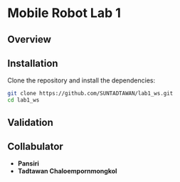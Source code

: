 # Mobile Robot Lab 1

## Overview

## Installation
Clone the repository and install the dependencies:
```bash
git clone https://github.com/SUNTADTAWAN/lab1_ws.git
cd lab1_ws
```

## Validation 

## Collabulator
- **Pansiri**
- **Tadtawan Chaloempornmongkol**